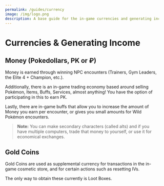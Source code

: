 ```yaml
---
permalink: /guides/currency
image: /img/logo.png
description: A base guide for the in-game currencies and generating income.
---
```


# Currencies & Generating Income

## Money (Pokedollars, PK or ₽)

Money is earned through winning NPC encounters (Trainers, Gym Leaders, the Elite
4 + Champion, etc.).

Additionally, there is an in-game trading economy based around selling Pokémon,
Items, Buffs, Services, almost anything! You have the option of participating in
this to earn PK.

Lastly, there are in-game buffs that allow you to increase the amount of Money
you earn per encounter, or gives you small amounts for Wild Pokémon encounters.

> __Note:__ You can make secondary characters (called alts) and if you have
> multiple computers, trade that money to yourself, or use it for economical
> exchanges.

## Gold Coins

Gold Coins are used as supplemental currency for transactions in the in-game
cosmetic store, and for certain actions such as resetting IVs.

The only way to obtain these currently is Loot Boxes.
